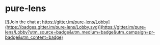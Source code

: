# pure-lens

[![Join the chat at https://gitter.im/pure-lens/Lobby](https://badges.gitter.im/pure-lens/Lobby.svg)](https://gitter.im/pure-lens/Lobby?utm_source=badge&utm_medium=badge&utm_campaign=pr-badge&utm_content=badge)